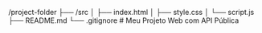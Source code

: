 /project-folder
├── /src
│   ├── index.html
│   ├── style.css
│   └── script.js
├── README.md
└── .gitignore
﻿# Meu Projeto Web com API Pública
